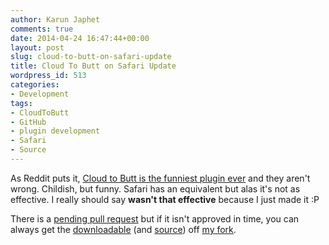 ```yaml
---
author: Karun Japhet
comments: true
date: 2014-04-24 16:47:44+00:00
layout: post
slug: cloud-to-butt-on-safari-update
title: Cloud To Butt on Safari Update
wordpress_id: 513
categories:
- Development
tags:
- CloudToButt
- GitHub
- plugin development
- Safari
- Source
---
```


As Reddit puts it, [Cloud to Butt is the funniest plugin ever](http://www.reddit.com/r/chrome/comments/1pkahp/cloud_to_butt_the_funniest_chrome_extension_you/) and they aren't wrong. Childish, but funny. Safari has an equivalent but alas it's not as effective. I really should say **wasn't that effective** because I just made it :P

There is a [pending pull request](https://github.com/logancollins/cloud-to-butt-safari/pull/2) but if it isn't approved in time, you can always get the [downloadable](https://github.com/JAnderton/cloud-to-butt-safari/blob/master/CloudToButt.safariextz.zip) (and [source](https://github.com/JAnderton/cloud-to-butt-safari)) off [my fork](https://github.com/JAnderton).
